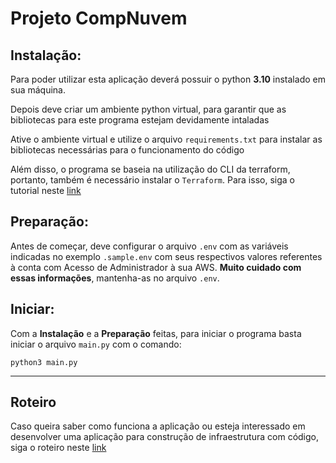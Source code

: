# Projeto CompNuvem

## Instalação:

Para poder utilizar esta aplicação deverá possuir o python **3.10** instalado em sua máquina.

Depois deve criar um ambiente python virtual, para garantir que as bibliotecas para este programa estejam devidamente intaladas

Ative o ambiente virtual e utilize o arquivo `requirements.txt` para instalar as bibliotecas necessárias para o funcionamento do código

Além disso, o programa se baseia na utilização do CLI da terraform, portanto, também é necessário instalar o `Terraform`. Para isso, siga o tutorial neste [link](https://developer.hashicorp.com/terraform/tutorials/aws-get-started/install-cli)

## Preparação:

Antes de começar, deve configurar o arquivo `.env` com as variáveis indicadas no exemplo `.sample.env` com seus respectivos valores referentes à conta com Acesso de Administrador à sua AWS. **Muito cuidado com essas informações**, mantenha-as no arquivo `.env`.

## Iniciar:

Com a **Instalação** e a **Preparação** feitas, para iniciar o programa basta iniciar o arquivo `main.py` com o comando:

```
python3 main.py
```

--------------------

## Roteiro

Caso queira saber como funciona a aplicação ou esteja interessado em desenvolver uma aplicação para construção de infraestrutura com código, siga o roteiro neste [link](https://fran-janela.github.io/roteiro-proj-CompNuvem/)

